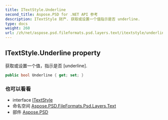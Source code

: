 ```yaml
---
title: ITextStyle.Underline
second_title: Aspose.PSD for .NET API 参考
description: ITextStyle 财产. 获取或设置一个值指示是否 underline.
type: docs
weight: 260
url: /zh/net/aspose.psd.fileformats.psd.layers.text/itextstyle/underline/
---
```

## ITextStyle.Underline property

获取或设置一个值，指示是否 [underline].

```csharp
public bool Underline { get; set; }
```

### 也可以看看

* interface [ITextStyle](../)
* 命名空间 [Aspose.PSD.FileFormats.Psd.Layers.Text](../../itextstyle/)
* 部件 [Aspose.PSD](../../../)


